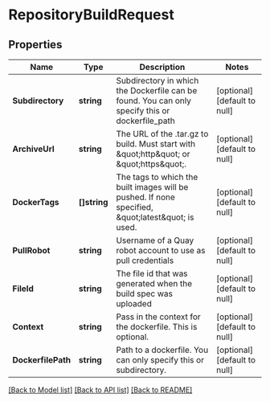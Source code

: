 # RepositoryBuildRequest

## Properties
Name | Type | Description | Notes
------------ | ------------- | ------------- | -------------
**Subdirectory** | **string** | Subdirectory in which the Dockerfile can be found. You can only specify this or dockerfile_path | [optional] [default to null]
**ArchiveUrl** | **string** | The URL of the .tar.gz to build. Must start with \&quot;http\&quot; or \&quot;https\&quot;. | [optional] [default to null]
**DockerTags** | **[]string** | The tags to which the built images will be pushed. If none specified, \&quot;latest\&quot; is used. | [optional] [default to null]
**PullRobot** | **string** | Username of a Quay robot account to use as pull credentials | [optional] [default to null]
**FileId** | **string** | The file id that was generated when the build spec was uploaded | [optional] [default to null]
**Context** | **string** | Pass in the context for the dockerfile. This is optional. | [optional] [default to null]
**DockerfilePath** | **string** | Path to a dockerfile. You can only specify this or subdirectory. | [optional] [default to null]

[[Back to Model list]](../README.md#documentation-for-models) [[Back to API list]](../README.md#documentation-for-api-endpoints) [[Back to README]](../README.md)

